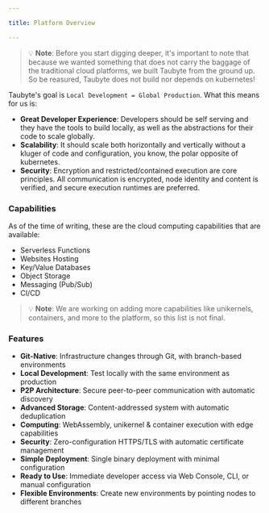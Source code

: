 ```yaml
---

title: Platform Overview

---
```


> 💡 **Note**: Before you start digging deeper, it's important to note that because we wanted something that does not carry the baggage of the traditional cloud platforms, we built Taubyte from the ground up. So be reasured, Taubyte does not build nor depends on kubernetes!


Taubyte's goal is `Local Development = Global Production`. What this means for us is:

- **Great Developer Experience**: Developers should be self serving and they have the tools to build locally, as well as the abstractions for their code to scale globally.
- **Scalability**: It should scale both horizontally and vertically without a kluger of code and configuration, you know, the polar opposite of kubernetes.
- **Security**: Encryption and restricted/contained execution are core principles. All communication is encrypted, node identity and content is verified, and secure execution runtimes are preferred.

### Capabilities
As of the time of writing, these are the cloud computing capabilities that are available:

- Serverless Functions
- Websites Hosting
- Key/Value Databases
- Object Storage
- Messaging (Pub/Sub)
- CI/CD

> 💡 **Note**: We are working on adding more capabilities like unikernels, containers, and more to the platform, so this list is not final.

### Features

- **Git-Native**: Infrastructure changes through Git, with branch-based environments
- **Local Development**: Test locally with the same environment as production
- **P2P Architecture**: Secure peer-to-peer communication with automatic discovery
- **Advanced Storage**: Content-addressed system with automatic deduplication
- **Computing**: WebAssembly, unikernel & container execution with edge capabilities
- **Security**: Zero-configuration HTTPS/TLS with automatic certificate management
- **Simple Deployment**: Single binary deployment with minimal configuration
- **Ready to Use**: Immediate developer access via Web Console, CLI, or manual configuration
- **Flexible Environments**: Create new environments by pointing nodes to different branches


<!-- 

 A slightly opinionated one to favor developer experience but one that is designed to be easy to use and understand. And as a platform is has a few key attributes.



Taubyte is an open-source, Git-native cloud computing platform that enables developers to build and maintain highly scalable cloud infrastructure with minimal configuration. It serves as an alternative to traditional cloud platforms like Vercel, Netlify, Cloudflare, and AWS services.

## Key Features

### For Developers
- **Git-Native**: Infrastructure changes through Git, with branch-based environments
- **Local Development**: Test locally with the same environment as production
- **P2P Architecture**: Secure peer-to-peer communication with automatic discovery
- **Advanced Storage**: Content-addressed system with automatic deduplication
- **Computing**: WebAssembly, unikernel & container execution with edge capabilities
- **Security**: Zero-configuration HTTPS/TLS with automatic certificate management

### For Platform Engineers
- **Simple Deployment**: Single binary deployment with minimal configuration
- **Ready to Use**: Immediate developer access via Web Console, CLI, or manual configuration
- **Flexible Environments**: Create new environments by pointing nodes to different branches

## Benefits
- Minimal configuration with auto-discovery
- Local development matches production
- Highly scalable distributed architecture
- No vendor lock-in
- Easy maintenance -->
